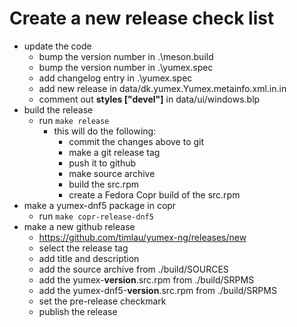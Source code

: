 # Create a new release check list

- update the code
  - bump the version number in .\meson.build
  - bump the version number in .\yumex.spec
  - add changelog entry in .\yumex.spec
  - add new release in data/dk.yumex.Yumex.metainfo.xml.in.in
  - comment out **styles ["devel"]** in data/ui/windows.blp
- build the release
  - run `make release`
    - this will do the following:
      - commit the changes above to git
      - make a git release tag
      - push it to github
      - make source archive
      - build the src.rpm
      - create a Fedora Copr build of the src.rpm
- make a yumex-dnf5 package in copr
  - run `make copr-release-dnf5`
- make a new github release
  - https://github.com/timlau/yumex-ng/releases/new
  - select the release tag
  - add title and description
  - add the source archive from ./build/SOURCES
  - add the yumex-**version**.src.rpm from ./build/SRPMS
  - add the yumex-dnf5-**version**.src.rpm from ./build/SRPMS
  - set the pre-release checkmark
  - publish the release
